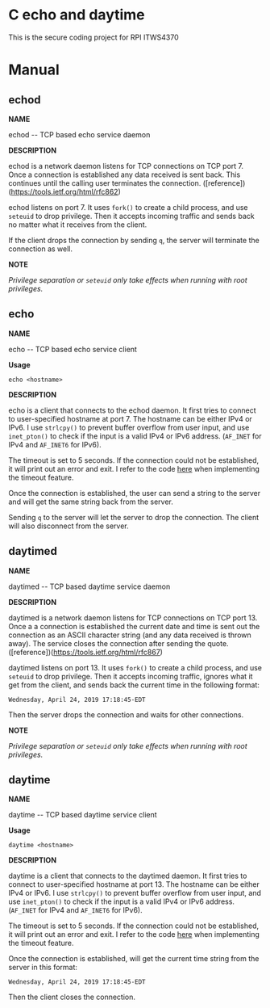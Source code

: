 # C echo and daytime
This is the secure coding project for RPI ITWS4370


# Manual
## echod

**NAME**

echod -- TCP based echo service daemon


**DESCRIPTION**

echod is a network daemon listens for TCP connections on TCP port 7.  Once a connection is established any data received is sent back.  This
   continues until the calling user terminates the connection.
   ([reference])(https://tools.ietf.org/html/rfc862)
   
echod listens on port 7. It uses `fork()` to create a child process, and use `seteuid` to drop privilege.
Then it accepts incoming traffic and sends back no matter what it receives from the client.

If the client drops the connection by sending `q`, the server will terminate the connection as well. 


**NOTE**

_Privilege separation or `seteuid` only take effects when running with root privileges._


## echo

**NAME**

echo -- TCP based echo service client

**Usage**

`echo <hostname>`

**DESCRIPTION**

echo is a client that connects to the echod daemon.
It first tries to connect to user-specified hostname at port 7. The hostname can be either IPv4 or IPv6. I use `strlcpy()` to prevent buffer overflow from user input, and use `inet_pton()` to check if the input is a valid IPv4 or IPv6 address. (`AF_INET` for IPv4 and `AF_INET6` for IPv6).

The timeout is set to 5 seconds. If the connection could not be established, it will print out an error and exit.
I refer to the code [here](https://blog.csdn.net/chenyulancn/article/details/52371873) when implementing the timeout feature.

Once the connection is established, the user can send a string to the server and will get the same string back from the server.

Sending `q` to the server will let the server to drop the connection. The client will also disconnect from the server.

## daytimed

**NAME**

daytimed -- TCP based daytime service daemon


**DESCRIPTION**

daytimed is a network daemon listens for TCP connections on TCP port 13.  Once a
   a connection is established the current date and time is sent out the connection as an ASCII character string (and any data received is thrown away).  The service closes the connection after sending the quote. ([reference])(https://tools.ietf.org/html/rfc867)
   
   
daytimed listens on port 13. It uses `fork()` to create a child process, and use `seteuid` to drop privilege.
Then it accepts incoming traffic, ignores what it get from the client, and sends back the current time in the following format:
```
Wednesday, April 24, 2019 17:18:45-EDT
```

Then the server drops the connection and waits for other connections.


**NOTE**

_Privilege separation or `seteuid` only take effects when running with root privileges._


## daytime

**NAME**

daytime -- TCP based daytime service client

**Usage**

`daytime <hostname>`

**DESCRIPTION**

daytime is a client that connects to the daytimed daemon.
It first tries to connect to user-specified hostname at port 13. The hostname can be either IPv4 or IPv6. I use `strlcpy()` to prevent buffer overflow from user input, and use `inet_pton()` to check if the input is a valid IPv4 or IPv6 address. (`AF_INET` for IPv4 and `AF_INET6` for IPv6).

The timeout is set to 5 seconds. If the connection could not be established, it will print out an error and exit.
I refer to the code [here](https://blog.csdn.net/chenyulancn/article/details/52371873) when implementing the timeout feature.

Once the connection is established, will get the current time string from the server in this format:
```
Wednesday, April 24, 2019 17:18:45-EDT
```

Then the client closes the connection.
